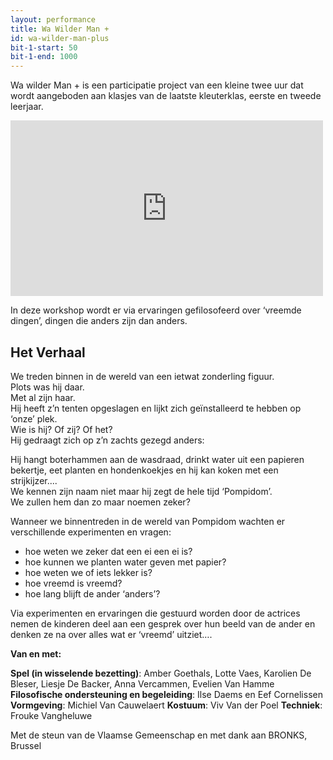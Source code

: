 ```yaml
---
layout: performance
title: Wa Wilder Man +
id: wa-wilder-man-plus
bit-1-start: 50
bit-1-end: 1000
---
```

<style>
  #main {
    background: #4c453f url({{ site.baseurl }}/img/wa-wilder-man-plus-background.jpg);
    background-size: cover;
    background-attachment: fixed;
    background-repeat: no-repeat;
    background-position: center center;
  }

  #content {
    color: #eee;
    text-shadow: 1px 1px 1px rgba(0, 0, 0, 0.5);
  }
</style>
Wa wilder Man + is een participatie project  van een kleine twee uur dat wordt aangeboden aan klasjes van de laatste kleuterklas, eerste en tweede leerjaar.

<iframe src="https://player.vimeo.com/video/148214920?title=0&byline=0&portrait=0" width="500" height="281" frameborder="0" webkitallowfullscreen mozallowfullscreen allowfullscreen></iframe>

In deze workshop wordt er via ervaringen gefilosofeerd over ‘vreemde dingen’, dingen die anders zijn dan anders.


## Het Verhaal

We treden binnen in de wereld van een ietwat zonderling figuur.<br>
Plots was hij daar.<br>
Met al zijn haar.<br>
Hij heeft z’n tenten opgeslagen en lijkt zich geïnstalleerd te hebben op ‘onze’ plek.<br>
Wie is hij? Of zij? Of het?<br>
Hij gedraagt zich op z’n zachts gezegd anders:<br>

Hij hangt boterhammen aan de wasdraad, drinkt water uit een papieren bekertje, eet planten en hondenkoekjes en hij kan koken met een strijkijzer....<br>
We kennen zijn naam niet maar hij zegt de hele tijd ‘Pompidom’.<br>
We zullen hem dan zo maar noemen zeker?


Wanneer we binnentreden in de wereld van Pompidom wachten er verschillende experimenten en vragen:

- hoe weten we zeker dat een ei een ei is?
- hoe kunnen we planten water geven met papier?
- hoe weten we of iets lekker is?
- hoe vreemd is vreemd?
- hoe lang blijft de ander ‘anders’?

Via experimenten en ervaringen die gestuurd worden door de actrices nemen de kinderen deel aan een gesprek over hun beeld van de ander en denken ze na over alles wat er ‘vreemd’ uitziet….


**Van en met:**

**Spel (in wisselende bezetting)**: Amber Goethals, Lotte Vaes, Karolien De Bleser, Liesje De Backer, Anna Vercammen, Evelien Van Hamme
**Filosofische ondersteuning en begeleiding**: Ilse Daems en Eef Cornelissen
**Vormgeving**: Michiel Van Cauwelaert
**Kostuum**: Viv Van der Poel
**Techniek**: Frouke Vangheluwe

Met de steun van de Vlaamse Gemeenschap en met dank aan BRONKS, Brussel
